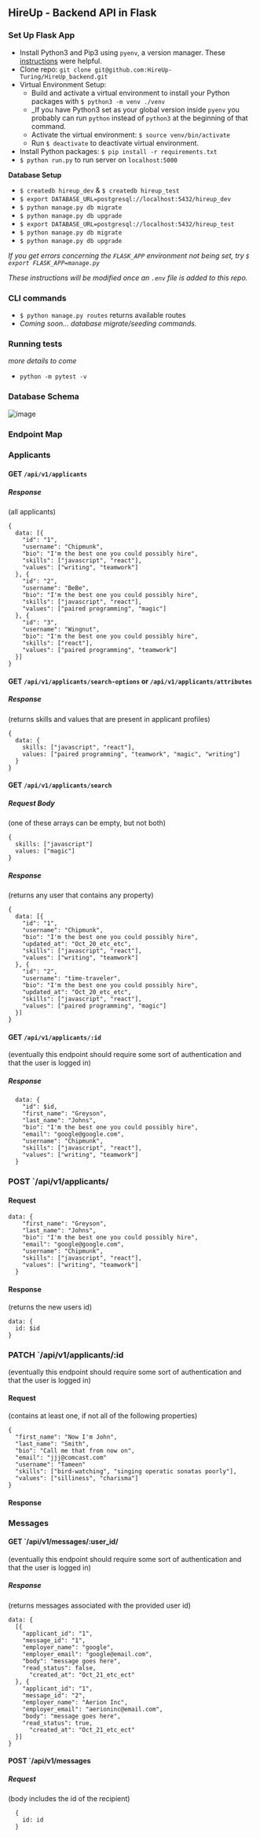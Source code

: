 ## HireUp - Backend API in Flask

### Set Up Flask App
- Install Python3 and Pip3 using `pyenv`, a version manager. These [instructions](https://opensource.com/article/19/5/python-3-default-mac#what-to-do) were helpful.
- Clone repo: `git clone git@github.com:HireUp-Turing/HireUp_backend.git`
- Virtual Environment Setup:
  - Build and activate a virtual environment to install your Python packages with `$ python3 -m venv ./venv`
  - _If you have Python3 set as your global version inside `pyenv` you probably can run `python` instead of `python3` at the beginning of that command.
  - Activate the virtual environment: `$ source venv/bin/activate`
  - Run `$ deactivate` to deactivate virtual environment.
- Install Python packages: `$ pip install -r requirements.txt`
- `$ python run.py` to run server on `localhost:5000`

**Database Setup**
- `$ createdb hireup_dev` & `$ createdb hireup_test`
- `$ export DATABASE_URL=postgresql://localhost:5432/hireup_dev`
- `$ python manage.py db migrate`
- `$ python manage.py db upgrade`
- `$ export DATABASE_URL=postgresql://localhost:5432/hireup_test`
- `$ python manage.py db migrate`
- `$ python manage.py db upgrade`

_If you get errors concerning the `FLASK_APP` environment not being set, try `$ export FLASK_APP=manage.py`_

_These instructions will be modified once an `.env` file is added to this repo._

### CLI commands
- `$ python manage.py routes` returns available routes
- _Coming soon... database migrate/seeding commands._

### Running tests
_more details to come_
- `python -m pytest -v`

### Database Schema
![image](https://user-images.githubusercontent.com/62635544/96819356-a6626380-13e0-11eb-8398-eef92ca100f3.png)

### Endpoint Map

### Applicants
#### GET `/api/v1/applicants` 
##### Response
(all applicants)
```
{ 
  data: [{
​    "id": "1",
​    "username": "Chipmunk",
    "bio": "I'm the best one you could possibly hire",
​    "skills": ["javascript", "react"],
​    "values": ["writing", "teamwork"]
  }, {
​    "id": "2",
​    "username": "BeBe",
    "bio": "I'm the best one you could possibly hire",
​    "skills": ["javascript", "react"],
​    "values": ["paired programming", "magic"]
  }, {
​    "id": "3",
​    "username": "Wingnut",
    "bio": "I'm the best one you could possibly hire",
​    "skills": ["react"],
​    "values": ["paired programming", "teamwork"]
  }]
}
```
#### GET `/api/v1/applicants/search-options` or `/api/v1/applicants/attributes`
##### Response
(returns skills and values that are present in applicant profiles)
```
{
  data: {
    skills: ["javascript", "react"],
    values: ["paired programming", "teamwork", "magic", "writing"]
  }
}
```
#### GET `/api/v1/applicants/search`
##### Request Body
(one of these arrays can be empty, but not both)
```
{
  skills: ["javascript"]
  values: ["magic"]
}
```
##### Response
(returns any user that contains any property)
```
{ 
  data: [{
​    "id": "1",
​    "username": "Chipmunk",
    "bio": "I'm the best one you could possibly hire",
​    "updated_at": "Oct_20_etc_etc",
​    "skills": ["javascript", "react"],
​    "values": ["writing", "teamwork"]
  }, {
​    "id": "2",
​    "username": "time-traveler",
    "bio": "I'm the best one you could possibly hire",
​    "updated_at": "Oct_20_etc_etc",
​    "skills": ["javascript", "react"],
​    "values": ["paired programming", "magic"]
  }]
}
```
#### GET `/api/v1/applicants/:id`
(eventually this endpoint should require some sort of authentication and that the user is logged in)
##### Response
```
  data: {
    "id": $id,
    "first_name": "Greyson",
    "last_name": "Johns",
    "bio": "I'm the best one you could possibly hire",
    "email": "google@google.com",
    "username": "Chipmunk",
​    "skills": ["javascript", "react"],
​    "values": ["writing", "teamwork"]
  }
```
### POST `/api/v1/applicants/
#### Request
```
data: {
    "first_name": "Greyson",
    "last_name": "Johns",
    "bio": "I'm the best one you could possibly hire",
    "email": "google@google.com",
    "username": "Chipmunk",
​    "skills": ["javascript", "react"],
​    "values": ["writing", "teamwork"]
  }

```
#### Response
(returns the new users id)
```
data: {
  id: $id
}
```
### PATCH  `/api/v1/applicants/:id
(eventually this endpoint should require some sort of authentication and that the user is logged in)
#### Request
(contains at least one, if not all of the following properties)
```
{
  "first_name": "Now I'm John",
  "last_name": "Smith",
  "bio": "Call me that from now on",
  "email": "jjj@comcast.com"
  "username": "Tameen"
  "skills": ["bird-watching", "singing operatic sonatas poorly"],
  "values": ["silliness", "charisma"]
}
```
#### Response
### Messages
#### GET `/api/v1/messages/:user_id/
(eventually this endpoint should require some sort of authentication and that the user is logged in)
##### Response
(returns messages associated with the provided user id)
```
data: {
  [{
    "applicant_id": "1",
    "message_id": "1",
​    "employer_name": "google",
​    "employer_email": "google@email.com",
​    "body": "message goes here",
​    "read_status": false,
      "created_at": "Oct_21_etc_ect"
​  }, {
​    "applicant_id": "1",
    "message_id": "2",
​    "employer_name": "Aerion Inc",
​    "employer_email": "aerioninc@email.com",
​    "body": "message goes here",
​    "read_status": true,
      "created_at": "Oct_21_etc_ect"
​  }]
}
```
#### POST `/api/v1/messages
##### Request
(body includes the id of the recipient)
```
  {
    id: id
  }
```

